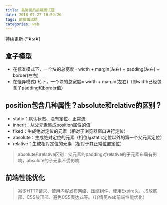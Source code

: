 ```yaml
---
title: 最常见的前端面试题
date: 2018-07-27 10:59:26
tags: 前端面试题 
categories: web
---
```

持续更新 (*❦ω❦)
## 盒子模型  

* 在标准模式下，一个块的总宽度= width + margin(左右) + padding(左右) + border(左右)  
* 在怪异模式(IE)下，一个块的总宽度= width + margin(左右)（即width已经包含了padding和border值）
<!--more-->  

## position包含几种属性？absolute和relative的区别？  
* static：默认状态、没有定位、正常流 
* inherit：从父元素集成position属性的值
* fixed：生成绝对定位的元素（相对于浏览器窗口进行定位）
* absolute：生成绝对定位的元素（相位与static定位以外的第一个父元素定位）
* relative：生成相对定位的元素（相对于其正常位置定位）
>absolute和relative区别：父元素的padding对relative的子元素布局有影响，absolute的子元素不受影响  

## 前端性能优化  
>减少HTTP请求、使用内容发布网络、压缩组件、使用Expire头、JS放底部、CSS放顶部、避免CSS表达式等。（详情见web前端性能优化）


